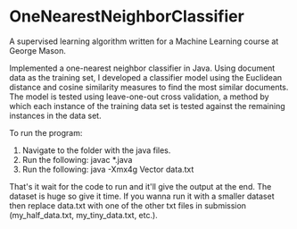 # OneNearestNeighborClassifier
A supervised learning algorithm written for a Machine Learning course at George Mason.

Implemented a one-nearest neighbor classifier in Java. Using document data as the training set, I developed a classifier
model using the Euclidean distance and cosine similarity measures to find the most similar documents. The model is tested
using leave-one-out cross validation, a method by which each instance of the training data set is tested against the
remaining instances in the data set.

To run the program:

1. Navigate to the folder with the java files.
2. Run the following: javac *.java
3. Run the following: java -Xmx4g Vector data.txt

That's it wait for the code to run and it'll give the output at the end. The dataset is huge so give it time. If you wanna run
it with a smaller dataset then replace data.txt with one of the other txt files in submission (my_half_data.txt, 
my_tiny_data.txt, etc.).
